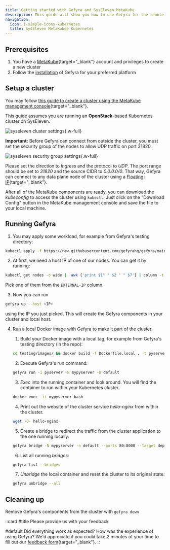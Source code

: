 ```yaml
---
title: Getting started with Gefyra and SysEleven MetaKube
description: This guide will show you how to use Gefyra for the remote development of a Kubernetes application running on MetaKube.
navigation:
  icon: i-simple-icons-kubernetes
  title: SysEleven MetaKubde Kubernetes
---
```


## Prerequisites

1. You have a [MetaKube](https://metakube.syseleven.de/){target="_blank"} account and privileges to create a new cluster
2. Follow the [installation](/en/quick-start/installation) of Gefyra for your preferred platform

## Setup a cluster

You may follow [this guide to create a cluster using the MetaKube management console](https://docs.syseleven.de/metakube/en/tutorials/create-a-cluster){target="_blank"}.

This guide assumes you are running an **OpenStack**-based Kubernetes cluster on SysEleven.

![syseleven cluster settings](/img/sys11_image2.png){.w-full}

**Important:** Before Gefyra can connect from outside the cluster, you must set the security group of the nodes to allow UDP traffic on port 31820.

![syseleven security group settings](/img/sys11_image1.png){.w-full}

Please set the direction to _Ingress_ and the protocol to _UDP_. The port range should be set to _31820_ and the source 
CIDR to _0.0.0.0/0_. That way, Gefyra can connect to any data plane node of the cluster using a [Floating-IP](https://docs.syseleven.de/syseleven-stack/en/reference/network){target="_blank"}.

After all of the MetaKube components are ready, you can download the *kubeconfig* to access the cluster using `kubectl`. Just click on the "Download Config" button in the MetaKube management console and save the file to your local machine.

## Running Gefyra

1. You may apply some workload, for example from Gefyra's testing directory:  

```sh
kubectl apply -f https://raw.githubusercontent.com/gefyrahq/gefyra/main/testing/workloads/hello_dd.yaml
```

2. At first, we need a host IP of one of our nodes. You can get it by running: 

```sh
kubectl get nodes -o wide |  awk {'print $1" " $2 " " $7'} | column -t
```

Pick one of them from the `EXTERNAL-IP` column.

3. Now you can run

```sh
gefyra up --host <IP>
```

using the IP you just picked. This will create the Gefyra components in your cluster and local host.

4. Run a local Docker image with Gefyra to make it part of the cluster.
   1. Build your Docker image with a local tag, for example from Gefyra's testing directory (in the repo):
   
   ```sh
   cd testing/images/ && docker build -f Dockerfile.local . -t pyserver
   ```

   2. Execute Gefyra's run command:

   ```sh
   gefyra run -i pyserver -N mypyserver -n default
   ```
   
   3. _Exec_ into the running container and look around. You will find the container to run within your Kubernetes cluster.  

   ```sh
   docker exec -it mypyserver bash
   ```
   
   4. Print out the website of the cluster service _hello-nginx_ from within the cluster.

   ```sh
   wget -O- hello-nginx
   ```
   
   5. Create a bridge to redirect the traffic from the cluster application to the one running locally:    
   
   ```sh
   gefyra bridge -N mypyserver -n default --ports 80:8000 --target deploy/hello-nginxdemo/hello-nginx
   ```
   
   6. List all running _bridges_:
   
   ```sh
   gefyra list --bridges
   ```
   
   7. _Unbridge_ the local container and reset the cluster to its original state: 
   
   ```sh
   gefyra unbridge --all
   ```

## Cleaning up
Remove Gefyra's components from the cluster with `gefyra down`

::card
#title
  Please provide us with your feedback

#default
  Did everything work as expected? How was the experience of using Gefyra? We'd appreciate if you could take 2 minutes of your time to fill out our [feedback form](https://forms.gle/AWT9NparpTVk8E978){target="_blank"}.
::